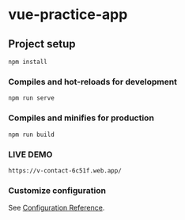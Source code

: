 # vue-practice-app

## Project setup
```
npm install
```

### Compiles and hot-reloads for development
```
npm run serve
```

### Compiles and minifies for production
```
npm run build
```

### LIVE DEMO
```
https://v-contact-6c51f.web.app/
```

### Customize configuration
See [Configuration Reference](https://cli.vuejs.org/config/).


